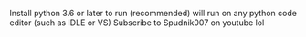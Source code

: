 Install python 3.6 or later to run (recommended)
will run on any python code editor (such as IDLE or VS)
Subscribe to Spudnik007 on youtube lol
